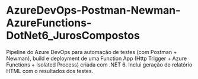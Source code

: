# AzureDevOps-Postman-Newman-AzureFunctions-DotNet6_JurosCompostos
Pipeline do Azure DevOps para automação de testes (com Postman + Newman), build e deployment de uma Function App (Http Trigger + Azure Functions + Isolated Process) criada com .NET 6. Inclui geração de relatório HTML com o resultados dos testes.
